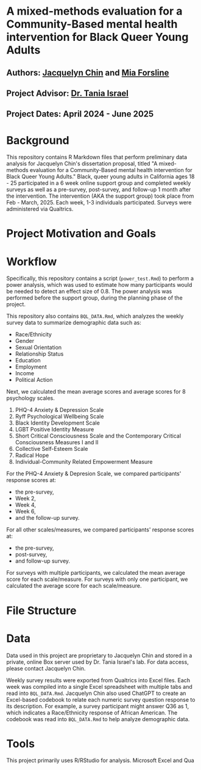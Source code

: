 # A mixed-methods evaluation for a Community-Based mental health intervention for Black Queer Young Adults

## Authors: [Jacquelyn Chin]([https://github.com/jchin333](https://www.linkedin.com/in/jacquelynchin/)) and [Mia Forsline](https://www.linkedin.com/in/mia-forsline/)

## Project Advisor: [Dr. Tania Israel](https://taniaisrael.com/) 

## Project Dates: April 2024 - June 2025

# Background

This repository contains R Markdown files that perform preliminary data analysis for Jacquelyn Chin's dissertation proposal, titled "A mixed-methods evaluation for a Community-Based mental health intervention for Black Queer Young Adults." Black, queer young adults in California ages 18 - 25 participated in a 6 week online support group and completed weekly surveys as well as a pre-survey, post-survey, and follow-up 1 month after the intervention. The intervention (AKA the support group) took place from Feb - March, 2025. Each week, 1-3 individuals participated. Surveys were administered via Qualtrics. 


# Project Motivation and Goals

# Workflow 

Specifically, this repository contains a script (`power_test.Rmd`) to perform a power analysis, which was used to estimate how many participants would be needed to detect an effect size of 0.8. The power analysis was performed before the support group, during the planning phase of the project. 

This repository also contains `BQL_DATA.Rmd`, which analyzes the weekly survey data to summarize demographic data such as: 
- Race/Ethnicity
- Gender
- Sexual Orientation
- Relationship Status
- Education
- Employment
- Income
- Political Action

Next, we calculated the mean average scores and average scores for 8 psychology scales. 

1. PHQ-4 Anxiety & Depression Scale
2. Ryff Psychological Wellbeing Scale
3. Black Identity Development Scale
4. LGBT Positive Identity Measure
5. Short Critical Consciousness Scale and the Contemporary Critical Consciousness Measures I and II
6. Collective Self-Esteem Scale
7. Radical Hope
8. Individual-Community Related Empowerment Measure

For the PHQ-4 Anxiety & Depresion Scale, we compared participants' response scores at: 
- the pre-survey,
- Week 2,
- Week 4,
- Week 6,
- and the follow-up survey.

For all other scales/measures, we compared participants' response scores at: 
- the pre-survey,
- post-survey,
- and follow-up survey. 

For surveys with multiple participants, we calculated the mean average score for each scale/measure. For surveys with only one participant, we calculated the average score for each scale/measure. 

# File Structure 



# Data

Data used in this project are proprietary to Jacquelyn Chin and stored in a private, online Box server used by Dr. Tania Israel's lab. For data access, please contact Jacquelyn Chin. 

Weekly survey results were exported from Qualtrics into Excel files. Each week was compiled into a single Excel spreadsheet with multiple tabs and read into `BQL_DATA.Rmd`. Jacquelyn Chin also used ChatGPT to create an Excel-based codebook to relate each numeric survey question response to its description. For example, a survey participant might answer Q36 as 1, which indicates a Race/Ethnicity response of African American. The codebook was read into `BQL_DATA.Rmd` to help analyze demographic data. 

# Tools

This project primarily uses R/RStudio for analysis. Microsoft Excel and Qua

